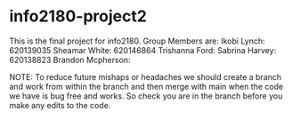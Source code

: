 # info2180-project2

This is the final project for info2180. 
Group Members are: 
Ikobi Lynch: 620139035
Sheamar White: 620146864
Trishanna Ford: 
Sabrina Harvey: 620138823
Brandon Mcpherson: 


NOTE:
To reduce future mishaps or headaches we should create a branch and work from within the branch and then merge with main 
when the code we have is bug free and works. So check you are in the branch before you make any edits to the code. 
